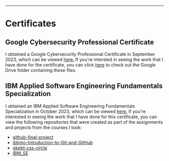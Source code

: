 ---
# Certificates


## Google Cybersecurity Professional Certificate

I obtained a Google Cybersecurity Professional Certificate in September 2023, which can be viewed <a href="https://www.credly.com/org/coursera/badge/google-cybersecurity-certificate-comptia-security-d">here.</a>
If you're intersted in seeing the work that I have done for the certificate, you can click <a href="https://drive.google.com/drive/folders/1_idE9tZR7g80u0t6kQ_gw-zcDpC4hmY-?usp=drive_link">here</a> to check out the Google Drive folder containing these files.

## IBM Applied Software Engineering Fundamentals Specialization

I obtained an IBM Applied Software Engineering Fundamentals Specialization in October 2023, which can be viewed <a href="https://www.credly.com/earner/earned/badge/6d692850-630f-4211-8f63-d5c2c36bcadd">here.</a>
If you're interested in seeing the work that I have done for this certificate, you can view the following repositories that were created as part of the assignments and projects from the courses I took:

- <a href="https://github.com/alyssarose05/github-final-project">github-final-project</a>
- <a href="https://github.com/alyssarose05/jbbmo-Introduction-to-Git-and-GitHub">jbbmo-Introduction-to-Git-and-GitHub</a>
- <a href="https://github.com/alyssarose05/gkpbt-css-circle">gkpbt-css-circle</a>
- <a href="https://github.com/alyssarose05/IBM_SE">IBM_SE</a>
